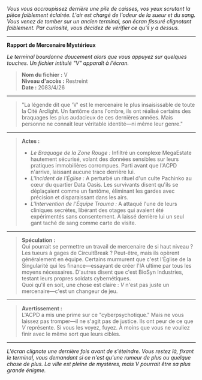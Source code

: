 _Vous vous accroupissez derrière une pile de caisses, vos yeux scrutant la pièce faiblement éclairée. L'air est chargé de l'odeur de la sueur et du sang. Vous venez de tomber sur un ancien terminal, son écran fissuré clignotant faiblement. Par curiosité, vous décidez de vérifier ce qu'il y a dessus._

---

**Rapport de Mercenaire Mystérieux**

_Le terminal bourdonne doucement alors que vous appuyez sur quelques touches. Un fichier intitulé "V" apparaît à l'écran._

> **Nom du fichier :** V  
> **Niveau d'accès :** Restreint  
> **Date :** 2083/4/26

---

> "La légende dit que 'V' est le mercenaire le plus insaisissable de toute la Cité Arclight. Un fantôme dans l'ombre, ils ont réalisé certains des braquages les plus audacieux de ces dernières années. Mais personne ne connaît leur véritable identité—ni même leur genre."

---

> **Actes :**
>
> - _Le Braquage de la Zone Rouge :_ Infiltré un complexe MegaEstate hautement sécurisé, volant des données sensibles sur leurs pratiques immobilières corrompues. Parti avant que l'ACPD n'arrive, laissant aucune trace derrière lui.
> - _L'Incident de l'Église :_ A perturbé un rituel d'un culte Pachinko au cœur du quartier Data Oasis. Les survivants disent qu'ils se déplaçaient comme un fantôme, éliminant les gardes avec précision et disparaissant dans les airs.
> - _L'Intervention de l'Équipe Trauma :_ A attaqué l'une de leurs cliniques secrètes, libérant des otages qui avaient été expérimentés sans consentement. A laissé derrière lui un seul gant taché de sang comme carte de visite.

---

> **Spéculation :**  
> Qui pourrait se permettre un travail de mercenaire de si haut niveau ? Les tueurs à gages de CircuitBreak ? Peut-être, mais ils opèrent généralement en équipe. Certains murmurent que c'est l'Église de la Singularité qui les finance—essayant de créer l'IA ultime par tous les moyens nécessaires. D'autres disent que c'est BioSyn Industries, testant leurs propres soldats cybernétiques.  
> Quoi qu'il en soit, une chose est claire : _V_ n'est pas juste un mercenaire—c'est un changeur de jeu.

---

> **Avertissement :**  
> L'ACPD a mis une prime sur ce "cyberpsychotique." Mais ne vous laissez pas tromper—il ne s'agit pas de justice. Ils ont peur de ce que _V_ représente. Si vous les voyez, fuyez. À moins que vous ne vouliez finir avec le même sort que leurs cibles.

---

*L'écran clignote une dernière fois avant de s'éteindre. Vous restez là, fixant le terminal, vous demandant si ce n'est qu'une rumeur de plus ou quelque chose de plus. La ville est pleine de mystères, mais *V* pourrait être sa plus grande énigme.*
